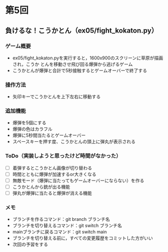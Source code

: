 # 第5回
## 負けるな！こうかとん（ex05/fight_kokaton.py）
### ゲーム概要
- ex05/fight_kokaton.pyを実行すると，1600x900のスクリーンに草原が描画され，こうか
とんを移動させ飛び回る爆弾から逃げるゲーム
- こうかとんが爆弾と合計で5秒接触するとゲームオーバーで終了する
### 操作方法
- 矢印キーでこうかとんを上下左右に移動する
### 追加機能
- 爆弾を5個にする
- 爆弾の色はカラフル
- 爆弾に5秒間当たるとゲームオーバー
- スペースキーを押す度、こうかとんの頭上に弾丸が表示される
### ToDo（実装しようと思ったけど時間がなかった）
- [ ] 着弾するとこうかとん画像が切り替わる
- [ ] 時間とともに爆弾が加速するor大きくなる
- [ ] 無敵モード（爆弾に当たってもゲームオーバーにならない）を作る
- [ ] こうかとんから銃が出る機能
- [ ] 弾丸が爆弾に当たると爆弾が消える機能
### メモ
- ブランチを作るコマンド：git branch ブランチ名
- ブランチを切り替えるコマンド：git switch ブランチ名
- mainブランチに戻るコマンド：git switch main
- ブランチを切り替える前に，すべての変更履歴をコミットした方がいい
- 次回の予習をする
